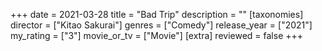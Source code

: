 +++
date = 2021-03-28
title = "Bad Trip"
description = ""
[taxonomies]
director = ["Kitao Sakurai"] 
genres = ["Comedy"]
release_year = ["2021"]
my_rating = ["3"]
movie_or_tv = ["Movie"]
[extra]
reviewed = false
+++

